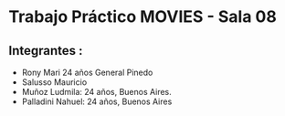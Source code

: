 # Trabajo Práctico MOVIES - Sala 08
## Integrantes :
- Rony Mari 24 años General Pinedo 
- Salusso Mauricio
- Muñoz Ludmila: 24 años, Buenos Aires.
- Palladini Nahuel: 24 años, Buenos Aires
